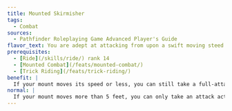 ```yaml
---
title: Mounted Skirmisher
tags:
  - Combat
sources:
  - Pathfinder Roleplaying Game Advanced Player's Guide
flavor_text: You are adept at attacking from upon a swift moving steed.
prerequisites:
  - [Ride](/skills/ride/) rank 14
  - [Mounted Combat](/feats/mounted-combat/)
  - [Trick Riding](/feats/trick-riding/)
benefit: |
  If your mount moves its speed or less, you can still take a full-attack action.
normal: |
  If your mount moves more than 5 feet, you can only take an attack action.
---
```


